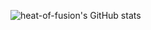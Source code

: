 ![heat-of-fusion's GitHub stats](https://github-readme-stats.vercel.app/api?username=heat-of-fusoin&show_icons=true&theme=radical)
